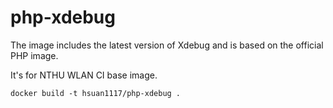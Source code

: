 # php-xdebug

The image includes the latest version of Xdebug and is based on the official PHP image.

It's for NTHU WLAN CI base image.

```shell
docker build -t hsuan1117/php-xdebug .
```